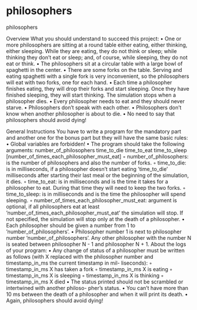 # philosophers
philosophers

Overview
What you should understand to succeed this project:
• One or more philosophers are sitting at a round table either eating, either thinking, either sleeping. While they are eating, they do not think or sleep; while thinking they don’t eat or sleep; and, of course, while sleeping, they do not eat or think.
• The philosophers sit at a circular table with a large bowl of spaghetti in the center.
• There are some forks on the table. Serving and eating spaghetti with a single fork
is very inconvenient, so the philosophers will eat with two forks, one for each hand.
• Each time a philosopher finishes eating, they will drop their forks and start sleeping. Once they have finished sleeping, they will start thinking. The simulation stops when a philosopher dies.
• Every philosopher needs to eat and they should never starve.
• Philosophers don’t speak with each other.
• Philosophers don’t know when another philosopher is about to die.
• No need to say that philosophers should avoid dying!

General Instructions
You have to write a program for the mandatory part and another one for the bonus part but they will have the same basic rules:
• Global variables are forbidden!
• The program should take the following arguments: number_of_philosophers time_to_die
time_to_eat time_to_sleep [number_of_times_each_philosopher_must_eat]
◦ number_of_philosophers: is the number of philosophers and also the number of forks.
◦ time_to_die: is in milliseconds, if a philosopher doesn’t start eating ’time_to_die’ milliseconds after starting their last meal or the beginning of the simulation,
it dies.
◦ time_to_eat: is in milliseconds and is the time it takes for a philosopher to eat. During that time they will need to keep the two forks.
◦ time_to_sleep: is in milliseconds and is the time the philosopher will spend sleeping.
◦ number_of_times_each_philosopher_must_eat: argument is optional, if all philosophers eat at least ’number_of_times_each_philosopher_must_eat’ the simulation will stop. If not specified, the simulation will stop only at the death of a philosopher.
• Each philosopher should be given a number from 1 to ’number_of_philosophers’.
• Philosopher number 1 is next to philosopher number ’number_of_philosophers’. Any other philosopher with the number N is seated between philosopher N - 1 and philosopher N + 1.
About the logs of your program:
• Any change of status of a philosopher must be written as follows (with X replaced with the philosopher number and timestamp_in_ms the current timestamp in mil- liseconds):
◦ timestamp_in_ms X has taken a fork ◦ timestamp_in_ms X is eating
◦ timestamp_in_ms X is sleeping
◦ timestamp_in_ms X is thinking
◦ timestamp_in_ms X died
• The status printed should not be scrambled or intertwined with another philoso-
pher’s status.
• You can’t have more than 10 ms between the death of a philosopher and when it will print its death.
• Again, philosophers should avoid dying!


